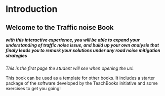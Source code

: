 # Introduction
## Welcome to the Traffic noise Book
##### with this interactive experience, you will be able to expand your understanding of traffic noise issue, and build up your own analysis that finaly leads you to remark your solutions under any road noise mitigation strategies

_This is the first page the student will see when opening the url._

This book can be used as a template for other books. It includes a starter package of the software developed by the TeachBooks initiative and some exercises to get you going!
